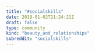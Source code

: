 ```yaml
---
title: "#socialskills"
date: 2019-01-02T21:24:21Z
draft: false
type: community
kind: "beauty_and_relationships"
subreddit: "socialskills"
---
```

